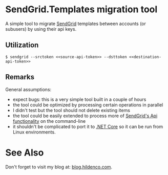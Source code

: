 ﻿# SendGrid.Templates migration tool
A simple tool to migrate [SendGrid](//sendgrid.com) templates between accounts (or subusers)
by using their api keys.

## Utilization
```
$ sendgrid --srctoken <<source-api-token>> --dsttoken <<destination-api-token>>
```

## Remarks
General assumptions:  
* expect bugs: this is a very simple tool built in a couple of hours
* the tool could be optimized by processing certain operations in parallel
* I didn't test but the tool should not delete existing items
* the tool could be easily extended to process more of [SendGrid's Api functionality](https://sendgrid.com/docs/API_Reference/api_v3.html) on the command-line
* it shouldn't be complicated to port it to [.NET Core](//docs.microsoft.com/en-us/dotnet/core/) so it can be run from Linux environments.
	
# See Also
Don't forget to visit my blog at: [blog.hildenco.com](https://blog.hildenco.com).
